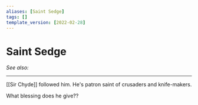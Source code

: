 ```yaml
---
aliases: [Saint Sedge]
tags: []
template_version: [2022-02-28]
---
```

# Saint Sedge
*See also:* 
___
[[Sir Chyde]] followed him. He's patron saint of crusaders and knife-makers.

What blessing does he give??